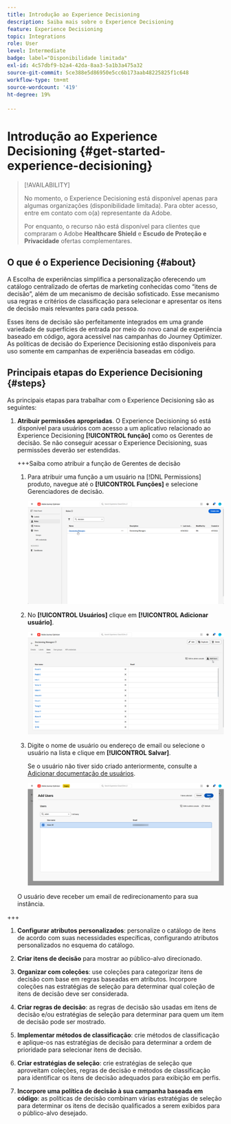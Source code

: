 ```yaml
---
title: Introdução ao Experience Decisioning
description: Saiba mais sobre o Experience Decisioning
feature: Experience Decisioning
topic: Integrations
role: User
level: Intermediate
badge: label="Disponibilidade limitada"
exl-id: 4c57dbf9-b2a4-42da-8aa3-5a1b3a475a32
source-git-commit: 5ce388e5d86950e5cc6b173aab48225825f1c648
workflow-type: tm+mt
source-wordcount: '419'
ht-degree: 19%

---
```


# Introdução ao Experience Decisioning {#get-started-experience-decisioning}

>[!AVAILABILITY]
>
>No momento, o Experience Decisioning está disponível apenas para algumas organizações (disponibilidade limitada). Para obter acesso, entre em contato com o(a) representante da Adobe.
>
>Por enquanto, o recurso não está disponível para clientes que compraram o Adobe **Healthcare Shield** e **Escudo de Proteção e Privacidade** ofertas complementares.

## O que é o Experience Decisioning {#about}

A Escolha de experiências simplifica a personalização oferecendo um catálogo centralizado de ofertas de marketing conhecidas como “itens de decisão”, além de um mecanismo de decisão sofisticado. Esse mecanismo usa regras e critérios de classificação para selecionar e apresentar os itens de decisão mais relevantes para cada pessoa.

Esses itens de decisão são perfeitamente integrados em uma grande variedade de superfícies de entrada por meio do novo canal de experiência baseado em código, agora acessível nas campanhas do Journey Optimizer. As políticas de decisão do Experience Decisioning estão disponíveis para uso somente em campanhas de experiência baseadas em código.

## Principais etapas do Experience Decisioning {#steps}

As principais etapas para trabalhar com o Experience Decisioning são as seguintes:

1. **Atribuir permissões apropriadas**. O Experience Decisioning só está disponível para usuários com acesso a um aplicativo relacionado ao Experience Decisioning **[!UICONTROL função]** como os Gerentes de decisão. Se não conseguir acessar o Experience Decisioning, suas permissões deverão ser estendidas.

   +++Saiba como atribuir a função de Gerentes de decisão

   1. Para atribuir uma função a um usuário na [!DNL Permissions] produto, navegue até o **[!UICONTROL Funções]** e selecione Gerenciadores de decisão.

      ![](assets/decision_permission_1.png)

   1. No **[!UICONTROL Usuários]** clique em **[!UICONTROL Adicionar usuário]**.

      ![](assets/decision_permission_2.png)

   1. Digite o nome de usuário ou endereço de email ou selecione o usuário na lista e clique em **[!UICONTROL Salvar]**.

      Se o usuário não tiver sido criado anteriormente, consulte a [Adicionar documentação de usuários](https://experienceleague.adobe.com/en/docs/experience-platform/access-control/ui/users).

      ![](assets/decision_permission_3.png)

   O usuário deve receber um email de redirecionamento para sua instância.

+++

1. **Configurar atributos personalizados**: personalize o catálogo de itens de acordo com suas necessidades específicas, configurando atributos personalizados no esquema do catálogo.

1. **Criar itens de decisão** para mostrar ao público-alvo direcionado.

1. **Organizar com coleções**: use coleções para categorizar itens de decisão com base em regras baseadas em atributos. Incorpore coleções nas estratégias de seleção para determinar qual coleção de itens de decisão deve ser considerada.

1. **Criar regras de decisão**: as regras de decisão são usadas em itens de decisão e/ou estratégias de seleção para determinar para quem um item de decisão pode ser mostrado.

1. **Implementar métodos de classificação**: crie métodos de classificação e aplique-os nas estratégias de decisão para determinar a ordem de prioridade para selecionar itens de decisão.

1. **Criar estratégias de seleção**: crie estratégias de seleção que aproveitam coleções, regras de decisão e métodos de classificação para identificar os itens de decisão adequados para exibição em perfis.

1. **Incorpore uma política de decisão à sua campanha baseada em código**: as políticas de decisão combinam várias estratégias de seleção para determinar os itens de decisão qualificados a serem exibidos para o público-alvo desejado.
